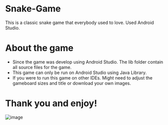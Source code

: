 # Snake-Game
This is a classic snake game that everybody used to love. Used Android Studio.

# About the game

- Since the game was develop using Android Studio. The lib folder contain all source files for the game.
- This game can only be run on Android Studio using Java Library.
- If you were to run this game on other IDEs. Might need to adjust the gameboard sizes and title or download your own images.
# Thank you and enjoy!

![image](https://user-images.githubusercontent.com/46702069/62011390-6e1c9880-b13d-11e9-93e1-9c75a6aaa1e0.png)
